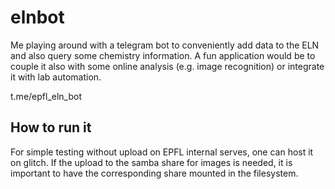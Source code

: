# elnbot

Me playing around with a telegram bot to conveniently add data to the ELN and also query some chemistry information.
A fun application would be to couple it also with some online analysis (e.g. image recognition) or integrate it with lab automation.

t.me/epfl_eln_bot

## How to run it

For simple testing without upload on EPFL internal serves, one can host it on glitch. If the upload to the samba share for images is needed, it is important to have the corresponding share mounted in the filesystem.
